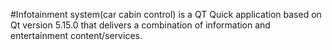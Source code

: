 #Infotainment system(car cabin control) is a QT Quick application based on Qt version 5.15.0 that delivers a combination of information and entertainment content/services.
